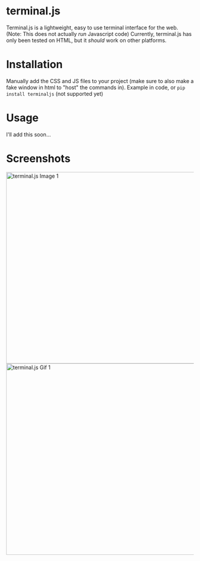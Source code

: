 # terminal.js
Terminal.js is a lightweight, easy to use terminal interface for the web. (Note: This does not actually _run_ Javascript code)
Currently, terminal.js has only been tested on HTML, but it _should_ work on other platforms.

# Installation
Manually add the CSS and JS files to your project (make sure to also make a fake window in html to "host" the commands in). Example in code,
or `pip install terminaljs` (not supported yet)

# Usage
I'll add this soon...

# Screenshots
<img width="512" alt="terminal.js Image 1" src="https://user-images.githubusercontent.com/77017806/141518501-b9aec5fd-63f6-424f-bfca-5050ae8d4fd6.png">
<img width ="512" alt="terminal.js Gif 1" src = "https://user-images.githubusercontent.com/77017806/141521672-706d0084-b1c3-4f7b-b021-d5c5a8a74a36.gif">
